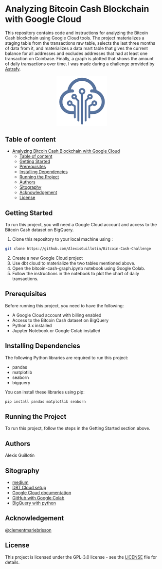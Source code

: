 # Analyzing Bitcoin Cash Blockchain with Google Cloud
This repository contains code and instructions for analyzing the Bitcoin Cash blockchain using Google Cloud tools. The project materializes a staging table from the transactions raw table, selects the last three months of data from it, and materializes a data mart table that gives the current balance for all addresses and excludes addresses that had at least one transaction on Coinbase. Finally, a graph is plotted that shows the amount of daily transactions over time.
I was made during a challenge provided by [Astrafy](https://www.astrafy.io/).
<p align="center" width="100%">
  <img width="33%" src="Astrafy_logo.png" />
</p>


## Table of content
- [Analyzing Bitcoin Cash Blockchain with Google Cloud](#analyzing-bitcoin-cash-blockchain-with-google-cloud)
  - [Table of content](#table-of-content)
  - [Getting Started](#getting-started)
  - [Prerequisites](#prerequisites)
  - [Installing Dependencies](#installing-dependencies)
  - [Running the Project](#running-the-project)
  - [Authors](#authors)
  - [Sitography](#sitography)
  - [Acknowledgement](#acknowledgement)
  - [License](#license)


## Getting Started
To run this project, you will need a Google Cloud account and access to the Bitcoin Cash dataset on BigQuery.

1. Clone this repository to your local machine using :
```bash
git clone https://github.com/AlexisGuillotin/Bitcoin-Cash-Challenge
```
2. Create a new Google Cloud project
3. Use dbt cloud to materialize the two tables mentioned above.
4. Open the bitcoin-cash-graph.ipynb notebook using Google Colab.
5. Follow the instructions in the notebook to plot the chart of daily transactions.

## Prerequisites
Before running this project, you need to have the following:

- A Google Cloud account with billing enabled
- Access to the Bitcoin Cash dataset on BigQuery
- Python 3.x installed
- Jupyter Notebook or Google Colab installed

## Installing Dependencies
The following Python libraries are required to run this project:

- pandas
- matplotlib
- seaborn
- bigquery

You can install these libraries using pip:


```bash
pip install pandas matplotlib seaborn
```
## Running the Project
To run this project, follow the steps in the Getting Started section above.

## Authors
Alexis Guillotin

## Sitography
- [medium](https://medium.com/@charles.xavier.verleyen)
- [DBT Cloud setup](https://docs.getdbt.com/docs/quickstarts/dbt-cloud/bigquery)
- [Google Cloud documentation](https://cloud.google.com/docs?hl=fr)
- [GitHub with Google Colab](https://bebi103a.github.io/lessons/02/git_with_colab.html)
- [BigQuery with python](https://cloud.google.com/python/docs/reference/bigquery/latest)

## Acknowledgement
<a href="https://github.com/clementmariebrisson">@clementmariebrisson</a>

## License
This project is licensed under the GPL-3.0 license - see the [LICENSE](LICENSE) file for details.